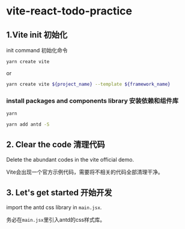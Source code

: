 # vite-react-todo-practice

## 1.Vite init 初始化

init command 初始化命令
```bash
yarn create vite
```

or 

```bash
yarn create vite ${project_name} --template ${framework_name}
```


### install packages and components library 安装依赖和组件库

```bash
yarn 
```

```bash
yarn add antd -S
```

## 2. Clear the code 清理代码
Delete the abundant codes in the vite official demo.

Vite会出现一个官方示例代码，需要将不相关的代码全部清理干净。

## 3. Let's get started 开始开发
import the antd css library in `main.jsx`.

务必在`main.jsx`里引入antd的css样式库。